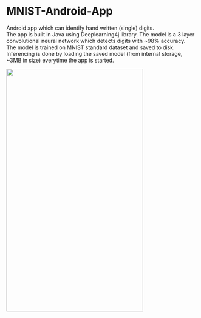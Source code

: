 # MNIST-Android-App
Android app which can identify hand written (single) digits. <br>
The app is built in Java using Deeplearning4j library. The model is a 3 layer convolutional neural network which detects digits with ~98% accuracy. <br>
The model is trained on MNIST standard dataset and saved to disk.<br> 
Inferencing is done by loading the saved model (from internal storage, ~3MB in size) everytime the app is started.

<img src="https://github.com/pawanpatil94/MNIST-Android-App/blob/master/Mnist-demo.gif" height=640px width=360px>
